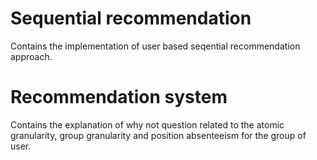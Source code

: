 # Sequential recommendation 
Contains the implementation of user based seqential recommendation approach.

# Recommendation system
Contains the explanation of why not question related to the atomic
granularity, group granularity and position absenteeism for the group of 
user.  
